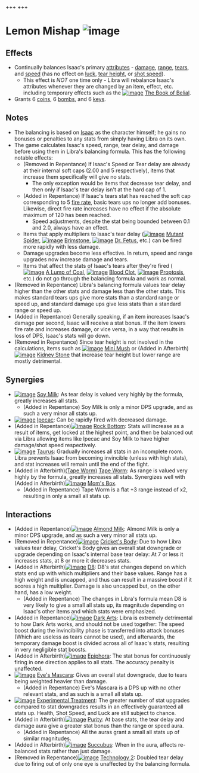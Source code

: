 +++
+++

 # Lemon Mishap ![image](/image/Lemon_Mishap.png) 


Effects
---------


* Continually balances Isaac's primary [attributes](/wiki/Attribute "Attribute") - [damage](/wiki/Damage "Damage"), [range](/wiki/Range "Range"), [tears](/wiki/Tears "Tears"), and [speed](/wiki/Speed "Speed") (has no effect on [luck](/wiki/Luck "Luck"), [tear height](/wiki/Tear_height "Tear height"), or [shot speed](/wiki/Shot_speed "Shot speed")).
	+ This effect is *NOT* one time only - Libra will rebalance Isaac's attributes whenever they are changed by an item, effect, etc. including temporary effects such as the [![image](/image/The_Book_of_Belial.png)](/wiki/The_Book_of_Belial "The Book of Belial") [The Book of Belial](/wiki/The_Book_of_Belial "The Book of Belial").
* Grants 6 [coins](/wiki/Coins "Coins"), 6 [bombs](/wiki/Bombs "Bombs"), and 6 [keys](/wiki/Keys "Keys").


Notes
-------


* The balancing is based on [Isaac](/wiki/Isaac "Isaac") as the character himself; he gains no bonuses or penalties to any stats from simply having Libra on its own.
* The game calculates Isaac's speed, range, tear delay, and damage before using them in Libra's balancing formula. This has the following notable effects:
	+ (Removed in Repentance) If Isaac's Speed or Tear delay are already at their internal soft caps (2.00 and 5 respectively), items that increase them specifically will give no stats.
		- The only exception would be items that decrease tear delay, and then only if Isaac's tear delay isn't at the hard cap of 1.
	+ (Added in Repentance) If Isaac's tears stat has reached the soft cap corresponding to 5 [fire rate](/wiki/Fire_rate "Fire rate"), basic tears ups no longer add bonuses. Likewise, direct fire rate increases have no effect if the absolute maximum of 120 has been reached.
		- Speed adjustments, despite the stat being bounded between 0.1 and 2.0, always have an effect.
	+ Items that apply multipliers to Isaac's tear delay ([![image](/image/Mutant_Spider.png)](/wiki/Mutant_Spider "Mutant Spider") [Mutant Spider](/wiki/Mutant_Spider "Mutant Spider"), [![image](/image/Brimstone.png)](/wiki/Brimstone "Brimstone") [Brimstone](/wiki/Brimstone "Brimstone"), [![image](/image/Dr._Fetus.png)](/wiki/Dr._Fetus "Dr. Fetus") [Dr. Fetus](/wiki/Dr._Fetus "Dr. Fetus"), etc.) can be fired more rapidly with less damage.
	+ Damage upgrades become less effective. In return, speed and range upgrades now increase damage and tears.
	+ Items that affect the stats of Isaac's tears after they're fired ([![image](/image/A_Lump_of_Coal.png)](/wiki/A_Lump_of_Coal "A Lump of Coal") [A Lump of Coal](/wiki/A_Lump_of_Coal "A Lump of Coal"), [![image](/image/Blood_Clot.png)](/wiki/Blood_Clot "Blood Clot") [Blood Clot](/wiki/Blood_Clot "Blood Clot"), [![image](/image/Proptosis.png)](/wiki/Proptosis "Proptosis") [Proptosis](/wiki/Proptosis "Proptosis"), etc.) do not go through the balancing formula and work as normal.
* (Removed in Repentance) Libra's balancing formula values tear delay higher than the other stats and damage less than the other stats. This makes standard tears ups give more stats than a standard range or speed up, and standard damage ups give less stats than a standard range or speed up.
* (Added in Repentance) Generally speaking, if an item increases Isaac's damage per second, Isaac will receive a stat bonus. If the item lowers fire rate and increases damage, or vice versa, in a way that results in loss of DPS, Isaac's stats will go down.
* (Removed in Repentance) Since tear height is not involved in the calculations, items such as [![image](/image/Mini_Mush.png)](/wiki/Mini_Mush "Mini Mush") [Mini Mush](/wiki/Mini_Mush "Mini Mush") or (Added in Afterbirth)[![image](/image/Kidney_Stone.png)](/wiki/Kidney_Stone "Kidney Stone") [Kidney Stone](/wiki/Kidney_Stone "Kidney Stone") that increase tear height but lower range are mostly detrimental.


Synergies
-----------


* [![image](/image/Soy_Milk.png)](/wiki/Soy_Milk "Soy Milk") [Soy Milk](/wiki/Soy_Milk "Soy Milk"): As tear delay is valued very highly by the formula, greatly increases all stats.
	+ (Added in Repentance) Soy Milk is only a minor DPS upgrade, and as such a very minor all stats up.
* [![image](/image/Ipecac.png)](/wiki/Ipecac "Ipecac") [Ipecac](/wiki/Ipecac "Ipecac"): Can be rapidly fired with decreased damage.
* (Added in Repentance)[![image](/image/Rock_Bottom.png)](/wiki/Rock_Bottom "Rock Bottom") [Rock Bottom](/wiki/Rock_Bottom "Rock Bottom"): Stats will increase as a result of items, get locked at the highest point, and then be balanced out via Libra allowing items like Ipecac and Soy Milk to have higher damage/shot speed respectively.
* [![image](/image/Taurus.png)](/wiki/Taurus "Taurus") [Taurus](/wiki/Taurus "Taurus"): Gradually increases all stats in an incomplete room. Libra prevents Isaac from becoming invincible (unless with high stats), and stat increases will remain until the end of the fight.
* (Added in Afterbirth)[(Tape Worm)](/wiki/Tape_Worm "Tape Worm") [Tape Worm](/wiki/Tape_Worm "Tape Worm"): As range is valued very highly by the formula, greatly increases all stats. Synergizes well with (Added in Afterbirth)[![image](/image/Mom%27s_Box.png)](/wiki/Mom%27s_Box "Mom's Box") [Mom's Box](/wiki/Mom%27s_Box "Mom's Box").
	+ (Added in Repentance) Tape Worm is a flat +3 range instead of x2, resulting in only a small all stats up.


Interactions
--------------


* (Added in Repentance)[![image](/image/Almond_Milk.png)](/wiki/Almond_Milk "Almond Milk") [Almond Milk](/wiki/Almond_Milk "Almond Milk"): Almond Milk is only a minor DPS upgrade, and as such a very minor all stats up.
* (Removed in Repentance)[![image](/image/Cricket%27s_Body.png)](/wiki/Cricket%27s_Body "Cricket's Body") [Cricket's Body](/wiki/Cricket%27s_Body "Cricket's Body"): Due to how Libra values tear delay, Cricket's Body gives an overall stat downgrade or upgrade depending on Isaac's internal base tear delay: At 7 or less it increases stats, at 8 or more it decreases stats.
* (Added in Afterbirth)[![image](/image/D8.png)](/wiki/D8 "D8") [D8](/wiki/D8 "D8"): D8's stat changes depend on which stats end up with which multipliers and their base values. Range has a high weight and is uncapped, and thus can result in a massive boost if it scores a high multiplier. Damage is also uncapped but, on the other hand, has a low weight.
	+ (Added in Repentance) The changes in Libra's formula mean D8 is very likely to give a small all stats up, its magnitude depending on Isaac's other items and which stats were emphasized.
* (Added in Repentance)[![image](/image/Dark_Arts.png)](/wiki/Dark_Arts "Dark Arts") [Dark Arts](/wiki/Dark_Arts "Dark Arts"): Libra is extremely detrimental to how Dark Arts works, and should not be used together: The speed boost during the invincibility phase is transferred into attack bonuses (Which are useless as tears cannot be used), and afterwards, the temporary damage boost is divided across all of Isaac's stats, resulting in very negligible stat boosts.
* (Added in Afterbirth)[![image](/image/Epiphora.png)](/wiki/Epiphora "Epiphora") [Epiphora](/wiki/Epiphora "Epiphora"): The stat bonus for continuously firing in one direction applies to all stats. The accuracy penalty is unaffected.
* [![image](/image/Eve%27s_Mascara.png)](/wiki/Eve%27s_Mascara "Eve's Mascara") [Eve's Mascara](/wiki/Eve%27s_Mascara "Eve's Mascara"): Gives an overall stat downgrade, due to tears being weighted heavier than damage.
	+ (Added in Repentance) Eve's Mascara is a DPS up with no other relevant stats, and as such is a small all stats up.
* [![image](/image/Experimental_Treatment.png)](/wiki/Experimental_Treatment "Experimental Treatment") [Experimental Treatment](/wiki/Experimental_Treatment "Experimental Treatment"): The greater number of stat upgrades compared to stat downgrades results in an effectively guaranteed all stats up. Health, Shot Speed, and Luck are still subject to chance.
* (Added in Afterbirth)[![image](/image/Purity.png)](/wiki/Purity "Purity") [Purity](/wiki/Purity "Purity"): At base stats, the tear delay and damage aura give a greater stat bonus than the range or speed aura.
	+ (Added in Repentance) All the auras grant a small all stats up of similar magnitudes.
* (Added in Afterbirth)[![image](/image/Succubus.png)](/wiki/Succubus "Succubus") [Succubus](/wiki/Succubus "Succubus"): When in the aura, affects re-balanced stats rather than just damage.
* (Removed in Repentance)[![image](/image/Technology_2.png)](/wiki/Technology_2 "Technology 2") [Technology 2](/wiki/Technology_2 "Technology 2"): Doubled tear delay due to firing out of only one eye is unaffected by the balancing formula.


